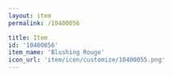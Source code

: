 ```yaml
---
layout: item
permalink: /10400056

title: Item
id: '10400056'
item_name: 'Blushing Rouge'
icon_url: 'item/icon/customize/10400055.png'
---
```

